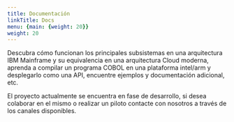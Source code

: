 ```yaml
---
title: Documentación
linkTitle: Docs
menu: {main: {weight: 20}}
weight: 20
---
```


Descubra cómo funcionan los principales subsistemas en una arquitectura IBM Mainframe y su equivalencia en una arquitectura Cloud moderna, aprenda a compilar un programa COBOL en una plataforma intel/arm y desplegarlo como una API, encuentre ejemplos y documentación adicional, etc. 

El proyecto actualmente se encuentra en fase de desarrollo, si desea colaborar en el mismo o realizar un piloto contacte con nosotros a través de los canales disponibles.



